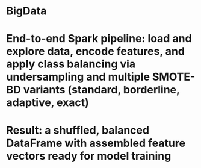 # BigData
# End-to-end Spark pipeline: load and explore data, encode features, and apply class balancing via undersampling and multiple SMOTE-BD variants (standard, borderline, adaptive, exact)  
# Result: a shuffled, balanced DataFrame with assembled feature vectors ready for model training  
